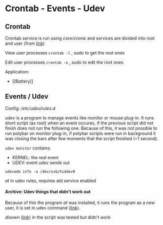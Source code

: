 # Crontab - Events - Udev
## Crontab
Crontab service is run using *core/cronie* and services are divided into root and user (from [link](https://askubuntu.com/a/173930/877408)) 

View user processes `crontab -l` , sudo to get the root ones

Edit user processes `crontab -e` , sudo to edit the root ones

Application:
- [[Battery]]

## Events / Udev
Config: */etc/udev/rules.d*

*udev* is a program to manage events like monitor or mouse plug-in. It runs short script (as root) when an event occures, if the previous script did not finish does not run the following one. Because of this, it was not possible to run polybar on monitor plug-in, if polybar scripts were run in background it was closing the bars after few moments that the script finished (~1 second).

`udev monitor` contains:
- KERNEL: the real event
- UDEV: event udev sends out

`udevadm info -a /dev/usb/hiddev0`

*at* in udev rules, requires atd service enabled

#### Archive: Udev things that didn't work out
Because of this the program *at* was installed, it runs the program as a new user, it is set in udev command ([link](https://askubuntu.com/a/1017407/877408)).

*disown* ([link](https://askubuntu.com/a/668004/877408)) in the script was tested but didn't work